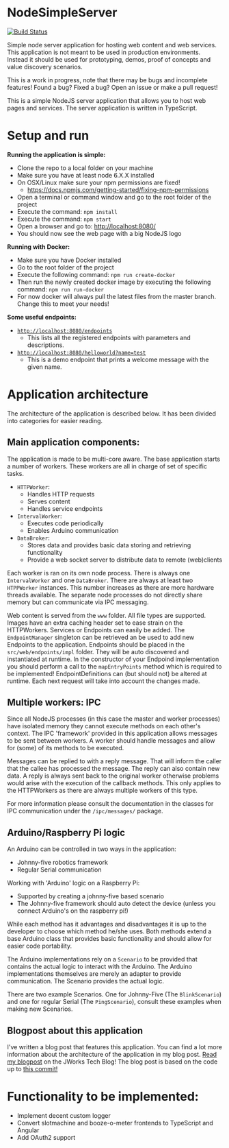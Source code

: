 # NodeSimpleServer

[![Build Status](https://travis-ci.org/ordina-jworks/NodeSimpleServer.svg?branch=master)](https://travis-ci.org/ordina-jworks/NodeSimpleServer)

Simple node server application for hosting web content and web services.
This application is not meant to be used in production environments. 
Instead it should be used for prototyping, demos, proof of concepts and value discovery scenarios.

This is a work in progress, note that there may be bugs and incomplete features! 
Found a bug? Fixed a bug? Open an issue or make a pull request!

This is a simple NodeJS server application that allows you to host web pages and services.
The server application is written in TypeScript.


**Setup and run**
=================

**Running the application is simple:**

- Clone the repo to a local folder on your machine
- Make sure you have at least node 6.X.X installed
- On OSX/Linux make sure your npm permissions are fixed!
  - https://docs.npmjs.com/getting-started/fixing-npm-permissions
- Open a terminal or command window and go to the root folder of the project
- Execute the command: `npm install`
- Execute the command: `npm start`
- Open a browser and go to: [http://localhost:8080/](http://localhost:8080/)
- You should now see the web page with a big NodeJS logo

**Running with Docker:**
- Make sure you have Docker installed
- Go to the root folder of the project
- Execute the following command: `npm run create-docker`
- Then run the newly created docker image by executing the following command: `npm run run-docker`
- For now docker will always pull the latest files from the master branch. Change this to meet your needs!

**Some useful endpoints:**

- [`http://localhost:8080/endpoints`](http://localhost:8080/endpoints)
  - This lists all the registered endpoints with parameters and descriptions.
- [`http://localhost:8080/helloworld?name=test`](http://localhost:8080/helloworld/?name=test)
  - This is a demo endpoint that prints a welcome message with the given name.

**Application architecture**
============================
The architecture of the application is described below. It has been divided into categories for easier reading.


**Main application components:**
--------------------------------
The application is made to be multi-core aware. The base application starts a number of workers.
These workers are all in charge of set of specific tasks.

- `HTTPWorker`:
  - Handles HTTP requests
  - Serves content
  - Handles service endpoints
- `IntervalWorker`:
  - Executes code periodically
  - Enables Arduino communication
- `DataBroker`:
  - Stores data and provides basic data storing and retrieving functionality
  - Provide a web socket server to distribute data to remote (web)clients
  
Each worker is ran on its own node process. There is always one `IntervalWorker` and one `DataBroker`.
There are always at least two `HTPPWorker` instances. This number increases as there are more hardware threads available.
The separate node processes do not directly share memory but can communicate via IPC messaging.

Web content is served from the `www` folder. All file types are supported. Images have an extra caching header set to ease strain on the HTTPWorkers.
Services or Endpoints can easily be added. The `EndpointManager` singleton can be retrieved an be used to add new Endpoints to the application.
Endpoints should be placed in the `src/web/endpoints/impl` folder. They will be auto discovered and instantiated at runtime. In the constructor of your Endpoind implementation
you should perform a call to the `mapEntryPoints` method which is required to be implemented! EndpointDefinitions can (but should not) be altered at runtime.
Each next request will take into account the changes made.

**Multiple workers: IPC**
-------------------------
Since all NodeJS processes (in this case the master and worker processes) have isolated memory they cannot execute methods on each other's context.
The IPC 'framework' provided in this application allows messages to be sent between workers. A worker should handle messages and allow for (some) of its methods to be executed.

Messages can be replied to with a reply message. That will inform the caller that the callee has processed the message. The reply can also contain new data.
A reply is always sent back to the original worker otherwise problems would arise with the execution of the callback methods. This only applies to the HTTPWorkers as there are always multiple workers of this type.

For more information please consult the documentation in the classes for IPC communication under the `/ipc/messages/` package.

**Arduino/Raspberry Pi logic**
------------------------------
An Arduino can be controlled in two ways in the application:
- Johnny-five robotics framework
- Regular Serial communication

Working with 'Arduino' logic on a Raspberry Pi:
- Supported by creating a johnny-five based scenario
- The Johnny-five framework should auto detect the device (unless you connect Arduino's on the raspberry pi!)

While each method has it advantages and disadvantages it is up to the developer to choose which method he/she uses.
Both methods extend a base Arduino class that provides basic functionality and should allow for easier code portability.

The Arduino implementations rely on a `Scenario` to be provided that contains the actual logic to interact with the Arduino.
The Arduino implementations themselves are merely an adapter to provide communication. The Scenario provides the actual logic.

There are two example Scenarios. One for Johnny-Five (The `BlinkScenario`) and one for regular Serial (The `PingScenario`),
consult these examples when making new Scenarios.

**Blogpost about this application**
-----------------------------------
I've written a blog post that features this application. You can find a lot more information about the architecture of the application in my blog post.
[Read my blogpost](https://ordina-jworks.github.io/iot/2017/01/21/Node-with-TypeScript.html) on the JWorks Tech Blog!
The blog post is based on the code up to [this commit!](https://github.com/ordina-jworks/NodeSimpleServer/commit/020d9e7a449d4ba939f43e879326a0a77dded220)

**Functionality to be implemented:**
====================================
- Implement decent custom logger
- Convert slotmachine and booze-o-meter frontends to TypeScript and Angular
- Add OAuth2 support 
